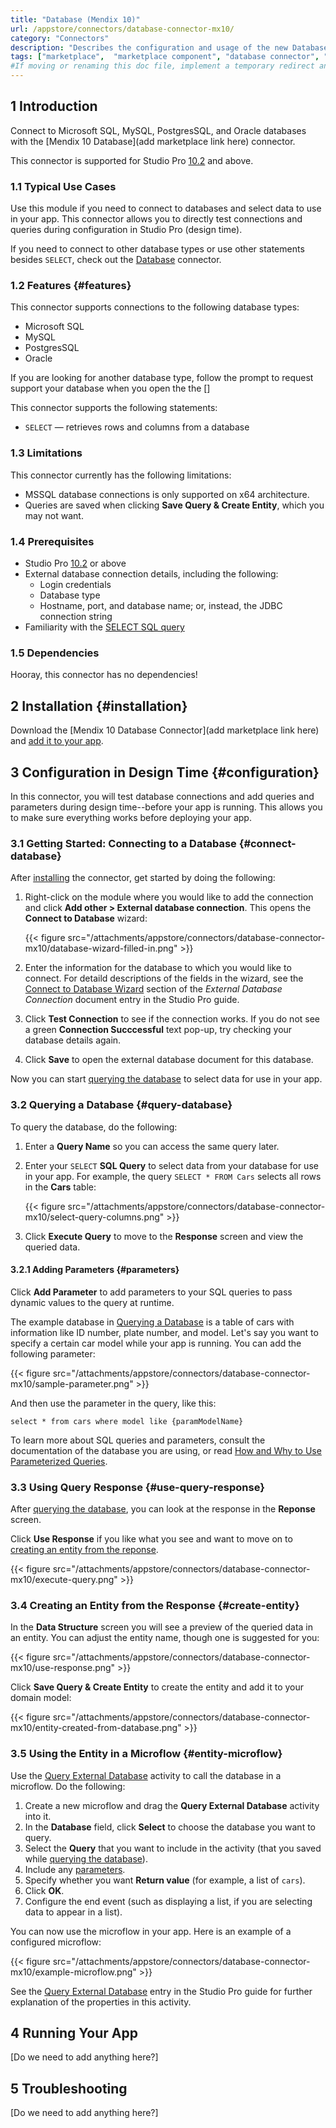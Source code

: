 ```yaml
---
title: "Database (Mendix 10)"
url: /appstore/connectors/database-connector-mx10/
category: "Connectors"
description: "Describes the configuration and usage of the new Database connector, which incorporates your external data directly in your Mendix app."
tags: ["marketplace",  "marketplace component", "database connector", "mendix 10", "studio pro 10", "query", "mssql", "mysql", "postgres", "oracle", "new"]
#If moving or renaming this doc file, implement a temporary redirect and let the respective team know they should update the URL in the product. See Mapping to Products for more details. 
---
```


## 1 Introduction

Connect to Microsoft SQL, MySQL, PostgresSQL, and Oracle databases with the [Mendix 10 Database](add marketplace link here) connector.

This connector is supported for Studio Pro [10.2](/releasenotes/studio-pro/10.2/) and above. 

### 1.1 Typical Use Cases

Use this module if you need to connect to databases and select data to use in your app. This connector allows you to directly test connections and queries during configuration in Studio Pro (design time). 

If you need to connect to other database types or use other statements besides `SELECT`, check out the [Database](/appstore/connectors/database-connector/) connector.

### 1.2 Features {#features}

This connector supports connections to the following database types:

* Microsoft SQL
* MySQL
* PostgresSQL
* Oracle

If you are looking for another database type, follow the prompt to request support your database when you open the the []

This connector supports the following statements:

* `SELECT` — retrieves rows and columns from a database

### 1.3 Limitations

This connector currently has the following limitations:

* MSSQL database connections is only supported on x64 architecture.
* Queries are saved when clicking **Save Query & Create Entity**, which you may not want.

### 1.4 Prerequisites

* Studio Pro [10.2](/releasenotes/studio-pro/10.0/) or above
* External database connection details, including the following:
    * Login credentials
    * Database type
    * Hostname, port, and database name; or, instead, the JDBC connection string
* Familiarity with the [SELECT SQL query](https://www.w3schools.com/sql/sql_select.asp)

### 1.5  Dependencies

Hooray, this connector has no dependencies!

## 2 Installation {#installation}

Download the [Mendix 10 Database Connector](add marketplace link here) and [add it to your app](/appstore/general/app-store-content/#install).

## 3 Configuration in Design Time {#configuration}

In this connector, you will test database connections and add queries and parameters during design time--before your app is running. This allows you to make sure everything works before deploying your app.

### 3.1 Getting Started: Connecting to a Database {#connect-database}

After [installing](#installation) the connector, get started by doing the following:

1.  Right-click on the module where you would like to add the connection and click **Add other > External database connection**. This opens the **Connect to Database** wizard:

    {{< figure src="/attachments/appstore/connectors/database-connector-mx10/database-wizard-filled-in.png" >}}

2.  Enter the information for the database to which you would like to connect. For detaild descriptions of the fields in the wizard, see the [Connect to Database Wizard](/refguide/external-database-connection/#wizard) section of the *External Database Connection* document entry in the Studio Pro guide.

3.  Click **Test Connection** to see if the connection works. If you do not see a green **Connection Succcessful** text pop-up, try checking your database details again.

4.  Click **Save** to open the external database document for this database.

Now you can start [querying the database](#query-database) to select data for use in your app.

### 3.2 Querying a Database {#query-database}

To query the database, do the following:

1. Enter a **Query Name** so you can access the same query later.
2. Enter your `SELECT`  **SQL Query** to select data from your database for use in your app. For example, the query `SELECT * FROM Cars` selects all rows in the **Cars** table:

    {{< figure src="/attachments/appstore/connectors/database-connector-mx10/select-query-columns.png" >}}
3. Click **Execute Query** to move to the **Response** screen and view the queried data.

#### 3.2.1 Adding Parameters {#parameters}

Click **Add Parameter** to add parameters to your SQL queries to pass dynamic values to the query at runtime. 

The example database in [Querying a Database](#query-database) is a table of cars with information like ID number, plate number, and model. Let's say you want to specify a certain car model while your app is running. You can add the following parameter:

{{< figure src="/attachments/appstore/connectors/database-connector-mx10/sample-parameter.png" >}}

And then use the parameter in the query, like this:

`select * from cars where model like {paramModelName}`

To learn more about SQL queries and parameters, consult the documentation of the database you are using, or read [How and Why to Use Parameterized Queries](https://techcommunity.microsoft.com/t5/sql-server-blog/how-and-why-to-use-parameterized-queries/ba-p/383483).

### 3.3 Using Query Response {#use-query-response}

After [querying the database](#query-database), you can look at the response in the **Reponse** screen. 

Click **Use Response** if you like what you see and want to move on to [creating an entity from the reponse](#create-entity).

{{< figure src="/attachments/appstore/connectors/database-connector-mx10/execute-query.png" >}}

### 3.4 Creating an Entity from the Response {#create-entity}

In the **Data Structure** screen you will see a preview of the queried data in an entity. You can adjust the entity name, though one is suggested for you:

{{< figure src="/attachments/appstore/connectors/database-connector-mx10/use-response.png" >}}

Click **Save Query & Create Entity** to create the entity and add it to your domain model:

{{< figure src="/attachments/appstore/connectors/database-connector-mx10/entity-created-from-database.png" >}}

### 3.5 Using the Entity in a Microflow {#entity-microflow}

Use the [Query External Database](/refguide/query-external-database/) activity to call the database in a microflow. Do the following:

1. Create a new microflow and drag the **Query External Database** activity into it.
2. In the **Database** field, click **Select** to choose the database you want to query.
3. Select the **Query** that you want to include in the activity (that you saved while [querying the database](#query-database)).
4. Include any [parameters](#parameters).
5. Specify whether you want **Return value** (for example, a list of `cars`).
6. Click **OK**.
7. Configure the end event (such as displaying a list, if you are selecting data to appear in a list). 

You can now use the microflow in your app. Here is an example of a configured microflow:

{{< figure src="/attachments/appstore/connectors/database-connector-mx10/example-microflow.png" >}}

See the [Query External Database](/refguide/query-external-database/) entry in the Studio Pro guide for further explanation of the properties in this activity.

## 4 Running Your App

[Do we need to add anything here?]

## 5 Troubleshooting 

[Do we need to add anything here?]

